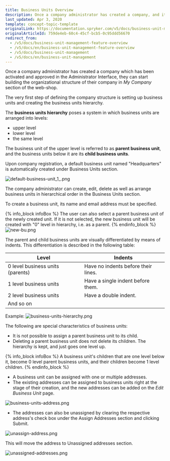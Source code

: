 ```yaml
---
title: Business Units Overview
description: Once a company administrator has created a company, and it has been activated and approved, they can start building the organizational structure.
last_updated: Apr 3, 2020
template: concept-topic-template
originalLink: https://documentation.spryker.com/v5/docs/business-unit-management-feature-overview
originalArticleId: 759de4eb-60c4-45cf-bcb5-0c95ddd56670
redirect_from:
  - /v5/docs/business-unit-management-feature-overview
  - /v5/docs/en/business-unit-management-feature-overview
  - /v5/docs/business-unit-management
  - /v5/docs/en/business-unit-management
---
```


Once a company administrator has created a company which has been activated and approved in the Administrator Interface, they can start building the organizational structure of their company in _My Company_ section of the web-shop.

The very first step of defining the company structure is setting up business units and creating the business units hierarchy.

The **business units hierarchy** poses a system in which business units are arranged into levels:

* upper level
* lower level
* the same level

The business unit of the upper level is referred to as **parent business unit**, and the business units below it are its **child business units**.

Upon company registration, a default business unit named "Headquarters" is automatically created under Business Units section.

![default-business-unit_1_.png](https://spryker.s3.eu-central-1.amazonaws.com/docs/Features/Company+Account+Management/Business+Unit+Management/Business+Units+Management+Feature+Overview/default-business-unit_1_.png) 

The company administrator can create, edit, delete as well as arrange business units in hierarchical order in the Business Units section.

To create a business unit, its name and email address must be specified.

{% info_block infoBox %}
The user can also select a parent business unit of the newly created unit. If it is not selected, the new business unit will be created with "0" level in hierarchy, i.e. as a parent.
{% endinfo_block %}
![new-bu.png](https://spryker.s3.eu-central-1.amazonaws.com/docs/Features/Company+Account+Management/Business+Unit+Management/Business+Units+Management+Feature+Overview/new-bu.png) 

The parent and child business units are visually differentiated by means of indents. This differentiation is described in the following table:

| Level | Indents |
| --- | --- |
| 0 level business units (parents) | Have no indents before their lines. |
| 1 level business units | Have a single indent before them. |
| 2 level business units | Have a double indent. |
| And so on |

Example:
![business-units-hierarchy.png](https://spryker.s3.eu-central-1.amazonaws.com/docs/Features/Company+Account+Management/Business+Unit+Management/Business+Units+Management+Feature+Overview/business-units-hierarchy.png) 

The following are special characteristics of business units:

* It is not possible to assign a parent business unit to its child.
* Deleting a parent business unit does not delete its children. The hierarchy is kept, and just goes one level up.

{% info_block infoBox %}
A business unit's children that are one level below it, become 0 level parent business units, and their children become 1 level children.
{% endinfo_block %}

* A business unit can be assigned with one or multiple addresses.
* The existing addresses can be assigned to business units right at the stage of their creation, and the new addresses can be added on the _Edit Business Unit_ page.

![business-units-address.png](https://spryker.s3.eu-central-1.amazonaws.com/docs/Features/Company+Account+Management/Business+Unit+Management/Business+Units+Management+Feature+Overview/business-units-address.png) 

*  The addresses can also be unassigned by clearing the respective address's check box under the Assign Addresses section and clicking Submit.

![unassign-address.png](https://spryker.s3.eu-central-1.amazonaws.com/docs/Features/Company+Account+Management/Business+Unit+Management/Business+Units+Management+Feature+Overview/unassign-address.png) 

This will move the address to Unassigned addresses section.

![unassigned-addresses.png](https://spryker.s3.eu-central-1.amazonaws.com/docs/Features/Company+Account+Management/Business+Unit+Management/Business+Units+Management+Feature+Overview/unassigned-addresses.png) 

<!-- _Last review date: Feb 11, 2018_ by Helen Kravchenko -->

